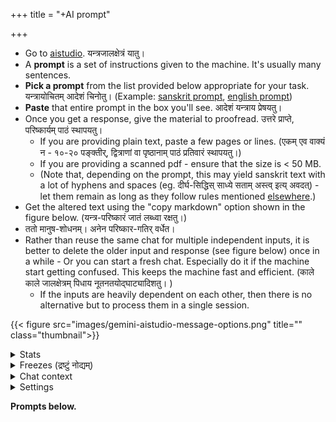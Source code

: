 +++
title = "+AI prompt"

+++

- Go to [aistudio](https://aistudio.google.com/prompts/new_chat). यन्त्रजालक्षेत्रं यातु।  
- A **prompt** is a set of instructions given to the machine. It's usually many sentences.
- **Pick a prompt** from the list provided below appropriate for your task. यन्त्रायोचितम् आदेशं चिनोतु।  (Example: [sanskrit prompt](Sanskrit_devanAgarI_markdown), [english prompt](English_text_with_sanskrit_foo))
- **Paste** that entire prompt in the box you'll see. आदेशं यन्त्राय प्रेषयतु। 
- Once you get a response, give the material to proofread. उत्तरे प्राप्ते, परिष्कार्यम् पाठं स्थापयतु।
  - If you are providing plain text, paste a few pages or lines. (एकम् एव वाक्यं न - १०-२० पङ्क्तीर्, द्वित्राणां वा पृष्ठानाम् पाठं प्रतिवारं स्थापयतु।) 
  - If you are providing a scanned pdf - ensure that the size is < 50 MB.
  - (Note that, depending on the prompt, this may yield sanskrit text with a lot of hyphens and spaces (eg. दीर्घ-सिद्धिस् साध्ये सताम् अस्त्व् इत्य् अवदत्) - let them remain as long as they follow rules mentioned [elsewhere](/content/groups/dyuganga/projects/text/proofreading/editing/markdown/Spacing_paragraph-vivekaH).)
- Get the altered text using the "copy markdown" option shown in the figure below. (यन्त्र-परिष्कारं जातं लब्ध्वा रक्षतु।)
- ततो मानुष-शोधनम्। अनेन परिष्कार-गतिर् वर्धेत।  
- Rather than reuse the same chat for multiple independent inputs, it is better to delete the older input and response (see figure below) once in a while - Or you can start a fresh chat. Especially do it if the machine start getting confused. This keeps the machine fast and efficient. (काले काले जालक्षेत्रम् पिधाय नूतनतयोद्घाट्यादिशतु। )
  - If the inputs are heavily dependent on each other, then there is no alternative but to process them in a single session.

{{< figure src="images/gemini-aistudio-message-options.png" title="" class="thumbnail">}}

<details><summary>Stats</summary>

One can see the output time taken under the output. By clicking on it, one can get tokens per second and time to first token.
</details>


<details><summary>Freezes (द्रष्टुं नोद्यम्)</summary>

Sometimes it errors out and you will see a red exclamation mark. There is a 600 second timeout. So, keep the input appropriately small - measuring the max input length for the task by trial and error. 

You can then continue from where it left off using a "continue" prompt.  
This sometimes won't work - regenerates from the beginning - so you need to provide the remaining text again.
</details>

<details><summary>Chat context</summary>

A chat holds the collective memory of your interaction with the LLM. Token count indicates the context size. Smaller the better.

Try collecting all your instructions into a single comprehensive prompt

So, it's better to start a fresh chat every few inputs rather than reuse the same chat?

The tokenizer converts the text/image/audio into number vectors called embeddings. The process is reversed when generating user-facing output. 

Context size grows quadratically - like a square minus the diagonal. Gemini explaining attention -

* 1 token paying attention to itself = 1 connection (1x1)
* 2 tokens: each token pays attention to both tokens = 4 connections (2x2)
* 3 tokens: each token pays attention to all three tokens = 9 connections (3x3)
</details>


<details><summary>Settings</summary>

Advanced settings - **Output length** - set to 65536 tokens by default. Must use paid plan to increase that.

Enable

- Also, if you provide a URL, the **URL context** toggle needs to be enabled. Else you see a yellow exclamation message (and the LLM will hallucinate the contents at the url)
- grounding with Google search.

</details>


**Prompts below.**
